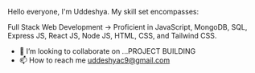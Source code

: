 
Hello everyone, I'm Uddeshya. My skill set encompasses:

Full Stack Web Development -> Proficient in JavaScript, MongoDB, SQL, Express JS, React JS, Node JS, HTML, CSS, and Tailwind CSS.
- 💞️ I’m looking to collaborate on ...PROJECT BUILDING
- 📫 How to reach me uddeshyac9@gmail.com

<!---
uddeshyac9/uddeshyac9 is a ✨ special ✨ repository because its `README.md` (this file) appears on your GitHub profile.
You can click the Preview link to take a look at your changes.
--->
